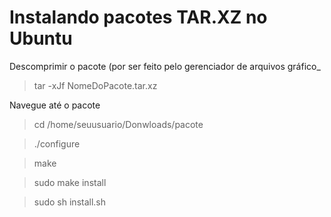 # Instalando pacotes TAR.XZ no Ubuntu

Descomprimir o pacote (por ser feito pelo gerenciador de arquivos gráfico_

> tar -xJf NomeDoPacote.tar.xz

Navegue até o pacote

> cd /home/seuusuario/Donwloads/pacote

> ./configure

> make

> sudo make install

> sudo sh install.sh
